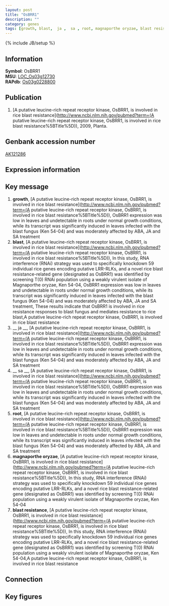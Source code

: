 ```yaml
---
layout: post
title: "OsBRR1"
description: ""
category: genes
tags: [growth, blast,  ja ,  sa , root, magnaporthe oryzae, blast resistance, Gene]
---
```

{% include JB/setup %}

## Information
__Symbol__: OsBRR1  
__MSU__: [LOC_Os03g12730](http://rice.plantbiology.msu.edu/cgi-bin/ORF_infopage.cgi?orf=LOC_Os03g12730)  
__RAPdb__: [Os03g0228800](http://rapdb.dna.affrc.go.jp/viewer/gbrowse_details/irgsp1?name=Os03g0228800)  

## Publication
1. [A putative leucine-rich repeat receptor kinase, OsBRR1, is involved in rice blast resistance](http://www.ncbi.nlm.nih.gov/pubmed?term=(A putative leucine-rich repeat receptor kinase, OsBRR1, is involved in rice blast resistance%5BTitle%5D)), 2009, Planta.

## Genbank accession number
[AK121286](http://www.ncbi.nlm.nih.gov/nuccore/AK121286)

## Expression information

## Key message
1. __growth__, [A putative leucine-rich repeat receptor kinase, OsBRR1, is involved in rice blast resistance](http://www.ncbi.nlm.nih.gov/pubmed?term=(A putative leucine-rich repeat receptor kinase, OsBRR1, is involved in rice blast resistance%5BTitle%5D)),  OsBRR1 expression was low in leaves and undetectable in roots under normal growth conditions, while its transcript was significantly induced in leaves infected with the blast fungus (Ken 54-04) and was moderately affected by ABA, JA and SA treatment
2. __blast__, [A putative leucine-rich repeat receptor kinase, OsBRR1, is involved in rice blast resistance](http://www.ncbi.nlm.nih.gov/pubmed?term=(A putative leucine-rich repeat receptor kinase, OsBRR1, is involved in rice blast resistance%5BTitle%5D)),  In this study, RNA interference (RNAi) strategy was used to specifically knockdown 59 individual rice genes encoding putative LRR-RLKs, and a novel rice blast resistance-related gene (designated as OsBRR1) was identified by screening T(0) RNAi population using a weakly virulent isolate of Magnaporthe oryzae, Ken 54-04, OsBRR1 expression was low in leaves and undetectable in roots under normal growth conditions, while its transcript was significantly induced in leaves infected with the blast fungus (Ken 54-04) and was moderately affected by ABA, JA and SA treatment, These results indicate that OsBRR1 is involved in rice resistance responses to blast fungus and mediates resistance to rice blast,A putative leucine-rich repeat receptor kinase, OsBRR1, is involved in rice blast resistance
3. __ ja __, [A putative leucine-rich repeat receptor kinase, OsBRR1, is involved in rice blast resistance](http://www.ncbi.nlm.nih.gov/pubmed?term=(A putative leucine-rich repeat receptor kinase, OsBRR1, is involved in rice blast resistance%5BTitle%5D)),  OsBRR1 expression was low in leaves and undetectable in roots under normal growth conditions, while its transcript was significantly induced in leaves infected with the blast fungus (Ken 54-04) and was moderately affected by ABA, JA and SA treatment
4. __ sa __, [A putative leucine-rich repeat receptor kinase, OsBRR1, is involved in rice blast resistance](http://www.ncbi.nlm.nih.gov/pubmed?term=(A putative leucine-rich repeat receptor kinase, OsBRR1, is involved in rice blast resistance%5BTitle%5D)),  OsBRR1 expression was low in leaves and undetectable in roots under normal growth conditions, while its transcript was significantly induced in leaves infected with the blast fungus (Ken 54-04) and was moderately affected by ABA, JA and SA treatment
5. __root__, [A putative leucine-rich repeat receptor kinase, OsBRR1, is involved in rice blast resistance](http://www.ncbi.nlm.nih.gov/pubmed?term=(A putative leucine-rich repeat receptor kinase, OsBRR1, is involved in rice blast resistance%5BTitle%5D)),  OsBRR1 expression was low in leaves and undetectable in roots under normal growth conditions, while its transcript was significantly induced in leaves infected with the blast fungus (Ken 54-04) and was moderately affected by ABA, JA and SA treatment
6. __magnaporthe oryzae__, [A putative leucine-rich repeat receptor kinase, OsBRR1, is involved in rice blast resistance](http://www.ncbi.nlm.nih.gov/pubmed?term=(A putative leucine-rich repeat receptor kinase, OsBRR1, is involved in rice blast resistance%5BTitle%5D)),  In this study, RNA interference (RNAi) strategy was used to specifically knockdown 59 individual rice genes encoding putative LRR-RLKs, and a novel rice blast resistance-related gene (designated as OsBRR1) was identified by screening T(0) RNAi population using a weakly virulent isolate of Magnaporthe oryzae, Ken 54-04
7. __blast resistance__, [A putative leucine-rich repeat receptor kinase, OsBRR1, is involved in rice blast resistance](http://www.ncbi.nlm.nih.gov/pubmed?term=(A putative leucine-rich repeat receptor kinase, OsBRR1, is involved in rice blast resistance%5BTitle%5D)),  In this study, RNA interference (RNAi) strategy was used to specifically knockdown 59 individual rice genes encoding putative LRR-RLKs, and a novel rice blast resistance-related gene (designated as OsBRR1) was identified by screening T(0) RNAi population using a weakly virulent isolate of Magnaporthe oryzae, Ken 54-04,A putative leucine-rich repeat receptor kinase, OsBRR1, is involved in rice blast resistance

## Connection

## Key figures


